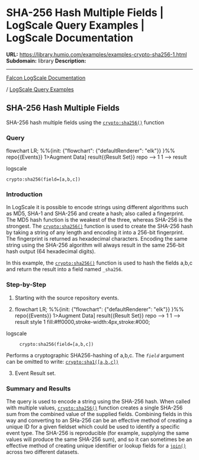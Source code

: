 # SHA-256 Hash Multiple Fields | LogScale Query Examples | LogScale Documentation

**URL:** https://library.humio.com/examples/examples-crypto-sha256-1.html
**Subdomain:** library
**Description:** 

---

[Falcon LogScale Documentation](https://library.humio.com)

/ [LogScale Query Examples](examples.html)

## SHA-256 Hash Multiple Fields

SHA-256 hash multiple fields using the [`crypto:sha256()`](https://library.humio.com/data-analysis/functions-crypto-sha256.html) function 

### Query

flowchart LR; %%{init: {"flowchart": {"defaultRenderer": "elk"}} }%% repo{{Events}} 1>Augment Data] result{{Result Set}} repo --> 1 1 --> result

logscale
    
    
    crypto:sha256(field=[a,b,c])

### Introduction

In LogScale it is possible to encode strings using different algorithms such as MD5, SHA-1 and SHA-256 and create a hash; also called a fingerprint. The MD5 hash function is the weakest of the three, whereas SHA-256 is the strongest. The [`crypto:sha256()`](https://library.humio.com/data-analysis/functions-crypto-sha256.html) function is used to create the SHA-256 hash by taking a string of any length and encoding it into a 256-bit fingerprint. The fingerprint is returned as hexadecimal characters. Encoding the same string using the SHA-256 algorithm will always result in the same 256-bit hash output (64 hexadecimal digits). 

In this example, the [`crypto:sha256()`](https://library.humio.com/data-analysis/functions-crypto-sha256.html) function is used to hash the fields a,b,c and return the result into a field named `_sha256`. 

### Step-by-Step

  1. Starting with the source repository events.

  2. flowchart LR; %%{init: {"flowchart": {"defaultRenderer": "elk"}} }%% repo{{Events}} 1>Augment Data] result{{Result Set}} repo --> 1 1 --> result style 1 fill:#ff0000,stroke-width:4px,stroke:#000;

logscale
         
         crypto:sha256(field=[a,b,c])

Performs a cryptographic SHA256-hashing of a,b,c. The _`field`_ argument can be omitted to write: [`crypto:sha1([a,b,c])`](https://library.humio.com/data-analysis/functions-crypto-sha1.html)

  3. Event Result set.




### Summary and Results

The query is used to encode a string using the SHA-256 hash. When called with multiple values, [`crypto:sha256()`](https://library.humio.com/data-analysis/functions-crypto-sha256.html) function creates a single SHA-256 sum from the combined value of the supplied fields. Combining fields in this way and converting to an SHa-256 can be an effective method of creating a unique ID for a given fieldset which could be used to identify a specific event type. The SHA-256 is reproducible (for example, supplying the same values will produce the same SHA-256 sum), and so it can sometimes be an effective method of creating unique identifier or lookup fields for a [`join()`](https://library.humio.com/data-analysis/functions-join.html) across two different datasets.
